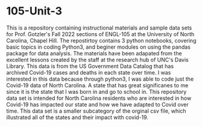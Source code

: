 # 105-Unit-3
This is a repository containing instructional materials and sample data sets for Prof. Gotzler's Fall 2022 sections of ENGL-105 at the University of North Carolina, Chapel Hill.
The repostirtoy contains 3 python notebooks, covering basic topics in coding Python3, and beginer modules on using the pandas package for data analysis.
The materials have been adapated from the excellent lessons created by the staff at the research hub of UNC's Davis Library.
This data is from the US Government Data Catalog that has archived Covid-19 cases and deaths in each state over time. I was interested in this data because through python3, I was able to code just the Covid-19 data of North Carolina. A state that has great significanes to me since it is the state that I was born in and go to school in.
This repository data set is intended for North Carolina residents who are interested in how Covid-19 has impacted our state and how we have adapted to Covid over time.
This data set is a smaller subcategory of the orginal csv file, which illustrated all of the states and their impact with covid-19.
